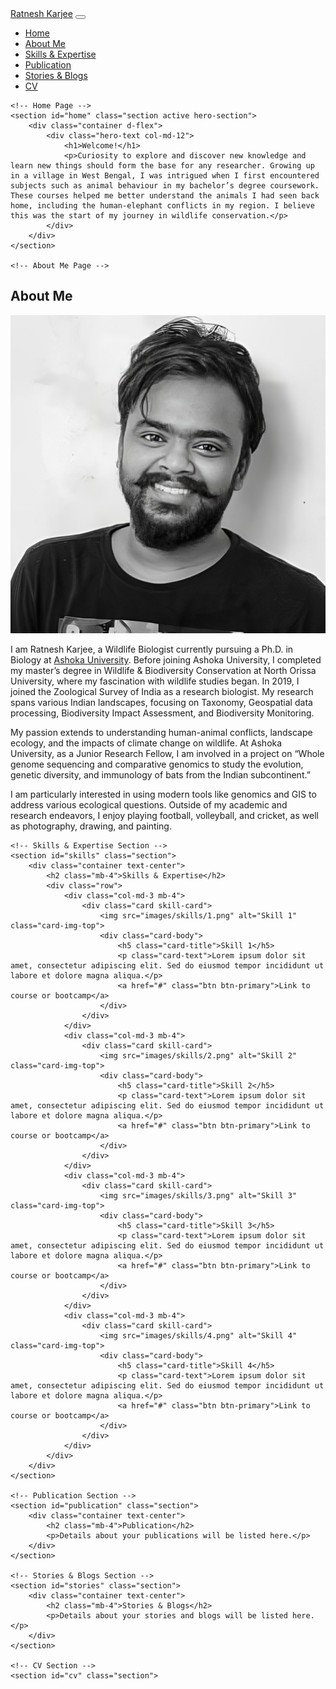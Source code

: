 <!DOCTYPE html>
<html lang="en">
<head>
    <meta charset="UTF-8">
    <meta name="viewport" content="width=device-width, initial-scale=1.0">
    <title>Portfolio | Ratnesh Karjee</title>
    <link rel="stylesheet" href="https://stackpath.bootstrapcdn.com/bootstrap/5.3.0/css/bootstrap.min.css">
    <link rel="stylesheet" href="https://cdnjs.cloudflare.com/ajax/libs/font-awesome/6.0.0-beta3/css/all.min.css">
    <style>
        body {
            scroll-behavior: smooth;
        }
        .section {
            display: none;
            padding: 50px 0;
        }
        .section.active {
            display: block;
        }
        .hero-section {
            background: url('images/hero-bg.jpg') no-repeat center center/cover;
            height: 100vh;
            display: flex;
            align-items: center;
            position: relative;
            overflow: hidden;
        }
        .hero-section::before {
            content: "";
            position: absolute;
            top: 0;
            left: 0;
            width: 100%;
            height: 100%;
            background: url('images/header-image1.jpg') no-repeat center center/cover;
            opacity: 0.5;
            z-index: 1;
        }
        .hero-section::after {
            content: "";
            position: absolute;
            top: 0;
            left: 0;
            width: 100%;
            height: 100%;
            background: url('images/header-image2.jpg') no-repeat center center/cover;
            opacity: 0.3;
            z-index: 2;
        }
        .hero-text {
            color: white;
            position: relative;
            z-index: 3;
            text-align: center;
        }
        .hero-image img {
            border-radius: 50%;
            border: 5px solid #fff;
            width: 150px;
            height: 150px;
            object-fit: cover;
        }
        .about-image {
            border-radius: 50%;
            border: 5px solid #000;
            width: 150px;
            height: 150px;
            object-fit: cover;
        }
        .card-img-top {
            height: 180px;
            object-fit: cover;
        }
        .contact-icon {
            background-color: pink;
            border-radius: 50%;
            padding: 10px;
            margin: 5px;
            display: inline-block;
            color: white;
        }
        .contact-icon:hover {
            background-color: #e91e63;
            cursor: pointer;
        }
        .contact-section {
            background-color: #333;
            color: white;
            padding: 50px 0;
        }
        .nav-buttons {
            text-align: center;
            margin-top: 20px;
        }
        .nav-buttons button {
            margin: 0 10px;
        }
    </style>
</head>
<body>
    <!-- Header Navigation -->
    <nav class="navbar navbar-expand-lg navbar-dark bg-dark">
        <div class="container">
            <a class="navbar-brand" href="#">Ratnesh Karjee</a>
            <button class="navbar-toggler" type="button" data-bs-toggle="collapse" data-bs-target="#navbarNav" aria-controls="navbarNav" aria-expanded="false" aria-label="Toggle navigation">
                <span class="navbar-toggler-icon"></span>
            </button>
            <div class="collapse navbar-collapse" id="navbarNav">
                <ul class="navbar-nav ms-auto">
                    <li class="nav-item">
                        <a class="nav-link" href="#home">Home</a>
                    </li>
                    <li class="nav-item">
                        <a class="nav-link" href="#about">About Me</a>
                    </li>
                    <li class="nav-item">
                        <a class="nav-link" href="#skills">Skills & Expertise</a>
                    </li>
                    <li class="nav-item">
                        <a class="nav-link" href="#publication">Publication</a>
                    </li>
                    <li class="nav-item">
                        <a class="nav-link" href="#stories">Stories & Blogs</a>
                    </li>
                    <li class="nav-item">
                        <a class="nav-link" href="#cv">CV</a>
                    </li>
                </ul>
            </div>
        </div>
    </nav>

    <!-- Home Page -->
    <section id="home" class="section active hero-section">
        <div class="container d-flex">
            <div class="hero-text col-md-12">
                <h1>Welcome!</h1>
                <p>Curiosity to explore and discover new knowledge and learn new things should form the base for any researcher. Growing up in a village in West Bengal, I was intrigued when I first encountered subjects such as animal behaviour in my bachelor’s degree coursework. These courses helped me better understand the animals I had seen back home, including the human-elephant conflicts in my region. I believe this was the start of my journey in wildlife conservation.</p>
            </div>
        </div>
    </section>

    <!-- About Me Page -->
   <section id="about" class="container text-center py-5">
    <h2>About Me</h2>
    <div class="row justify-content-center">
        <div class="col-md-4 mb-4">
            <img src="images/about.jpg" alt="Ratnesh Karjee" class="img-fluid rounded-circle border border-primary">
        </div>
        <div class="col-md-8">
            <p>
                I am Ratnesh Karjee, a Wildlife Biologist currently pursuing a Ph.D. in Biology at <a href="https://www.ashoka.edu.in/" target="_blank">Ashoka University</a>. 
                Before joining Ashoka University, I completed my master’s degree in Wildlife & Biodiversity Conservation at North Orissa University, where my fascination with wildlife studies began. 
                In 2019, I joined the Zoological Survey of India as a research biologist. My research spans various Indian landscapes, focusing on Taxonomy, Geospatial data processing, Biodiversity Impact Assessment, and Biodiversity Monitoring.
            </p>
            <p>
                My passion extends to understanding human-animal conflicts, landscape ecology, and the impacts of climate change on wildlife. 
                At Ashoka University, as a Junior Research Fellow, I am involved in a project on “Whole genome sequencing and comparative genomics to study the evolution, genetic diversity, and immunology of bats from the Indian subcontinent.”
            </p>
            <p>
                I am particularly interested in using modern tools like genomics and GIS to address various ecological questions. Outside of my academic and research endeavors, I enjoy playing football, volleyball, and cricket, as well as photography, drawing, and painting.
            </p>
        </div>
    </div>
</section>

    <!-- Skills & Expertise Section -->
    <section id="skills" class="section">
        <div class="container text-center">
            <h2 class="mb-4">Skills & Expertise</h2>
            <div class="row">
                <div class="col-md-3 mb-4">
                    <div class="card skill-card">
                        <img src="images/skills/1.png" alt="Skill 1" class="card-img-top">
                        <div class="card-body">
                            <h5 class="card-title">Skill 1</h5>
                            <p class="card-text">Lorem ipsum dolor sit amet, consectetur adipiscing elit. Sed do eiusmod tempor incididunt ut labore et dolore magna aliqua.</p>
                            <a href="#" class="btn btn-primary">Link to course or bootcamp</a>
                        </div>
                    </div>
                </div>
                <div class="col-md-3 mb-4">
                    <div class="card skill-card">
                        <img src="images/skills/2.png" alt="Skill 2" class="card-img-top">
                        <div class="card-body">
                            <h5 class="card-title">Skill 2</h5>
                            <p class="card-text">Lorem ipsum dolor sit amet, consectetur adipiscing elit. Sed do eiusmod tempor incididunt ut labore et dolore magna aliqua.</p>
                            <a href="#" class="btn btn-primary">Link to course or bootcamp</a>
                        </div>
                    </div>
                </div>
                <div class="col-md-3 mb-4">
                    <div class="card skill-card">
                        <img src="images/skills/3.png" alt="Skill 3" class="card-img-top">
                        <div class="card-body">
                            <h5 class="card-title">Skill 3</h5>
                            <p class="card-text">Lorem ipsum dolor sit amet, consectetur adipiscing elit. Sed do eiusmod tempor incididunt ut labore et dolore magna aliqua.</p>
                            <a href="#" class="btn btn-primary">Link to course or bootcamp</a>
                        </div>
                    </div>
                </div>
                <div class="col-md-3 mb-4">
                    <div class="card skill-card">
                        <img src="images/skills/4.png" alt="Skill 4" class="card-img-top">
                        <div class="card-body">
                            <h5 class="card-title">Skill 4</h5>
                            <p class="card-text">Lorem ipsum dolor sit amet, consectetur adipiscing elit. Sed do eiusmod tempor incididunt ut labore et dolore magna aliqua.</p>
                            <a href="#" class="btn btn-primary">Link to course or bootcamp</a>
                        </div>
                    </div>
                </div>
            </div>
        </div>
    </section>

    <!-- Publication Section -->
    <section id="publication" class="section">
        <div class="container text-center">
            <h2 class="mb-4">Publication</h2>
            <p>Details about your publications will be listed here.</p>
        </div>
    </section>

    <!-- Stories & Blogs Section -->
    <section id="stories" class="section">
        <div class="container text-center">
            <h2 class="mb-4">Stories & Blogs</h2>
            <p>Details about your stories and blogs will be listed here.</p>
        </div>
    </section>

    <!-- CV Section -->
    <section id="cv" class="section">
